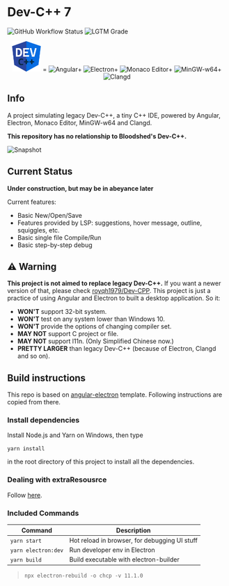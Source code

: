 # Dev-C++ 7

![GitHub Workflow Status](https://img.shields.io/github/workflow/status/Guyutongxue/devcpp7/Yarn%20CI)
![LGTM Grade](https://img.shields.io/lgtm/grade/javascript/github/Guyutongxue/devcpp7?label=code%20quality)

<p align="center">
<img src="./src/assets/icons/favicon.png" height="70" alt="Dev C++ 7"> =
<img src="https://s3.ax1x.com/2021/01/22/sombEd.png" height="70" alt="Angular">+
<img src="https://s3.ax1x.com/2021/01/22/somL4I.png" height="70" alt="Electron">+
<img src="https://s3.ax1x.com/2021/01/22/som7HH.png" height="70" alt="Monaco Editor">+
<img src="https://s3.ax1x.com/2021/01/22/somqUA.png" height="70" alt="MinGW-w64">+
<img src="https://s3.ax1x.com/2021/01/22/somXCt.png" height="70" alt="Clangd">
</p>

## Info

A project simulating legacy Dev-C++, a tiny C++ IDE, powered by Angular, Electron, Monaco Editor, MinGW-w64 and Clangd.

**This repository has no relationship to Bloodshed's Dev-C++.**

![Snapshot](https://s3.ax1x.com/2021/02/22/yHDron.png)

## Current Status

**Under construction, but may be in abeyance later**

Current features:
- Basic New/Open/Save
- Features provided by LSP: suggestions, hover message, outline, squiggles, etc.
- Basic single file Compile/Run
- Basic step-by-step debug

## :warning: Warning

**This project is not aimed to replace legacy Dev-C++.** If you want a newer version of that, please check [royqh1979/Dev-CPP](https://github.com/royqh1979/Dev-CPP). This project is just a practice of using Angular and Electron to built a desktop application. So it:
- **WON'T** support 32-bit system.
- **WON'T** test on any system lower than Windows 10.
- **WON'T** provide the options of changing compiler set.
- **MAY NOT** support C project or file.
- **MAY NOT** support l11n. (Only Simplified Chinese now.)
- **PRETTY LARGER** than legacy Dev-C++ (because of Electron, Clangd and so on).

## Build instructions

This repo is based on [angular-electron](https://github.com/maximegris/angular-electron) template. Following instructions are copied from there.

### Install dependencies

Install Node.js and Yarn on Windows, then type
```
yarn install
```
in the root directory of this project to install all the dependencies.

### Dealing with extraResousrce

Follow [here](src/extraResources/README.md).

### Included Commands

| Command             | Description                                   |
| ------------------- | --------------------------------------------- |
| `yarn start`        | Hot reload in browser, for debugging UI stuff |
| `yarn electron:dev` | Run developer env in Electron                 |
| `yarn build`        | Build executable with electron-builder        |

> `npx electron-rebuild -o chcp -v 11.1.0`
